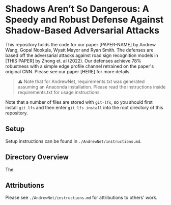 # Shadows Aren’t So Dangerous: A Speedy and Robust Defense Against Shadow-Based Adversarial Attacks

This repository holds the code for our paper [PAPER-NAME] by Andrew Wang, Gopal Nookula, Wyatt Mayor and Ryan Smith.
The defenses are based off the adversarial attacks against road sign recognition models in [THIS PAPER] by Zhong et. al (2022). Our defenses achieve 78% robustness with a simple edge profile channel retrained on the paper's original CNN.
Please see our paper [HERE] for more details.

<!-- Each author's defense is in a folder in the format `{author_name}Net`, and instructions for running each defense can be found in `{author_name}Net/instructions.md`. Each folder also has `requirements.txt` which contain the dependencies needed. -->

> :warning: Note that for AndrewNet, requirements.txt was generated assuming an Anaconda installation. Please read the instructions inside requirements.txt for usage instructions.

Note that a number of files are stored with `git-lfs`, so you should first install `git lfs` and then enter `git lfs install` into
the root directory of this repository.

## Setup

Setup instructions can be found in `./AndrewNet/instructions.md`.

## Directory Overview

The

## Attributions

Please see `./AndrewNet/instructions.md` for attributions to others' work.